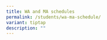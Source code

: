 ```yaml
---
title: WA and MA schedules
permalink: /students/wa-ma-schedule/
variant: tiptap
description: ""
---
```

